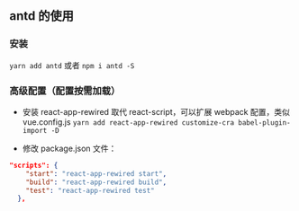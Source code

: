 ## antd 的使用

### 安装

`yarn add antd` 或者 `npm i antd -S`

### 高级配置（配置按需加载）

- 安装 react-app-rewired 取代 react-script，可以扩展 webpack 配置，类似 vue.config.js
  `yarn add react-app-rewired customize-cra babel-plugin-import -D`

- 修改 package.json 文件：

```json
"scripts": {
    "start": "react-app-rewired start",
    "build": "react-app-rewired build",
    "test": "react-app-rewired test"
  },
```
